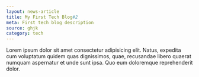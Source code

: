 ```yaml
---
layout: news-article
title: My First Tech Blog#2
meta: First tech blog description
source: ghjk
category: tech
---
```



Lorem ipsum dolor sit amet consectetur adipisicing elit. Natus, expedita cum voluptatum quidem quas dignissimos, quae, recusandae libero quaerat numquam aspernatur et unde sunt ipsa. Quo eum doloremque reprehenderit dolor.